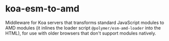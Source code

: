 # koa-esm-to-amd

Middleware for Koa servers that transforms standard JavaScript modules to AMD modules (it inlines the loader script `@polymer/esm-amd-loader` into the HTML), for use with older browsers that don't support modules natively.  



